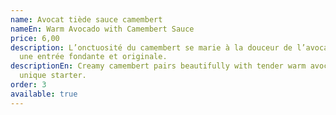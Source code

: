 ```yaml
---
name: Avocat tiède sauce camembert
nameEn: Warm Avocado with Camembert Sauce
price: 6,00
description: L’onctuosité du camembert se marie à la douceur de l’avocat pour
  une entrée fondante et originale.
descriptionEn: Creamy camembert pairs beautifully with tender warm avocado for a
  unique starter.
order: 3
available: true
---
```

